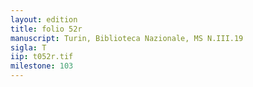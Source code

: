 ```yaml
---
layout: edition
title: folio 52r
manuscript: Turin, Biblioteca Nazionale, MS N.III.19
sigla: T
iip: t052r.tif
milestone: 103
---
```

